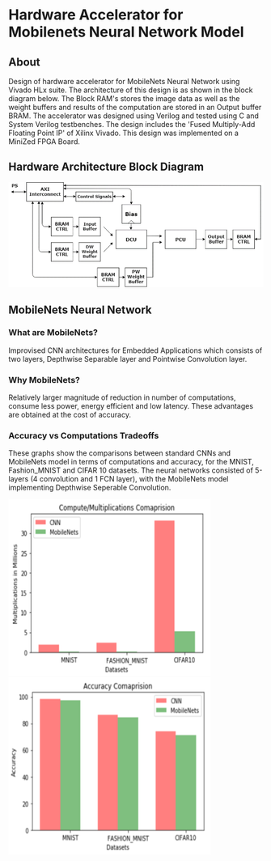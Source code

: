 # Hardware Accelerator for Mobilenets Neural Network Model

## About
Design of hardware accelerator for MobileNets Neural Network using Vivado HLx suite. The architecture of this design is as shown in the block diagram below. The Block RAM's stores the image data as well as the weight buffers and results of the computation are stored in an Output buffer BRAM. The accelerator was designed using Verilog and tested using C and System Verilog testbenches. The design includes the 'Fused Multiply-Add Floating Point IP' of Xilinx Vivado. This design was implemented on a MiniZed FPGA Board.

## Hardware Architecture Block Diagram
![HW Architecture](image/MNhw.png)

## MobileNets Neural Network

### What are MobileNets?
Improvised CNN architectures for Embedded Applications which consists of two layers, Depthwise Separable layer and Pointwise Convolution layer.

### Why MobileNets?
Relatively larger magnitude of reduction in number of computations, consume less power, energy efficient and low latency. These advantages are obtained at the cost of accuracy.

### Accuracy vs Computations Tradeoffs
These graphs show the comparisons between standard CNNs and MobileNets model in terms of computations and accuracy, for the MNIST, Fashion_MNIST and CIFAR 10 datasets. The neural networks consisted of 5-layers (4 convolution and 1 FCN layer), with the MobileNets model implementing Depthwise Seperable Convolution.

<img src="image/CompVSModels.png" width="400" height="350"/>   <img src="image/AccComp.png" width="400" height="350"/>
